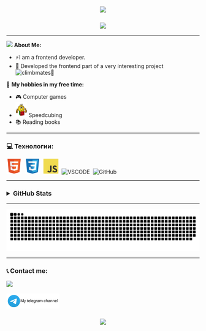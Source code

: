 <h1 align="center">
    <img src="https://readme-typing-svg.herokuapp.com/?font=Righteous&size=35&center=true&vCenter=true&width=500&height=70&duration=4000&lines=Hi!+👋🏼;+I'm+Alina+Nikolaeva!;" />
</h1>

<div align="center">
  <img height="250" src="https://media1.tenor.com/m/u5uXD3icJ1kAAAAC/simpsons-homer-simpson.gif"  />
</div>

---

<img src="https://media.giphy.com/media/WUlplcMpOCEmTGBtBW/giphy.gif" width="30px"> **About Me:**
- ⚡I am a frontend developer.
- 📌 Developed the frontend part of a very interesting project <img src="https://climbmates.ru/static/ico/favicon.ico" alt="climbmates" width="30"/>🍪

🎯 **My hobbies in my free time:**
- 🎮 Computer games
- <img src="cube.gif" width="30px"> Speedcubing
- 📚 Reading books

---

### 💻 Технологии:

<div>
    <img src="https://github.com/devicons/devicon/blob/master/icons/html5/html5-original.svg" title="html5" alt="html5" width="40" height="40"/>&nbsp
    <img src="https://github.com/devicons/devicon/blob/master/icons/css3/css3-original.svg" title="css" alt="css" width="40" height="40"/>&nbsp
  <img src="https://github.com/devicons/devicon/blob/master/icons/javascript/javascript-original.svg" title="javascript" alt="javascript" width="40" height="40"/>&nbsp
    <img src="https://cdn.jsdelivr.net/gh/devicons/devicon/icons/vscode/vscode-original.svg" title="VSCODE" alt="VSCODE" width="40" height="40"/>&nbsp
    <img src="https://techstack-generator.vercel.app/github-icon.svg" title="GitHub" alt="GitHub" width="50" height="50"/>
</div>

---

<h3>
<details>
  <summary>GitHub Stats</summary>
  <table align="center">
   <tr>
      <td><img alt="github stats" width="550px" align="left" src="https://github-profile-summary-cards.vercel.app/api/cards/stats?username=Exremum&theme=merko" /></td>
      <td><img alt="github stats" width="350px" src="https://github-readme-stats.vercel.app/api/top-langs/?username=Exremum&layout=compact&theme=merko" /></td>
   </tr>
  </table>
  <p align="center"><img alt="github streak" width="420" src="https://github-readme-stats.vercel.app/api?username=Exremum&show_icons=true&theme=merko"></p>
</details>
</h3>

---

<div align="center">
  <img src="https://raw.githubusercontent.com/Platane/snk/output/github-contribution-grid-snake.svg"  />
</div>

---

<h3>📞 Contact me:</h3>
<a href="https://t.me/anikola01"><img src="https://img.shields.io/badge/-Telegram-5194f0?style=flat-square&logo=Telegram&color=grey" /></a>
<p>
<a href="https://t.me/bestcoder1">
    <img src="telegram.png" alt="Telegram" height="40"/>
  </a>
</p>

###

<div align="center">
  <img src="https://visitcount.itsvg.in/api?id=Exremum&label=Profile%20Views&color=1&icon=0&pretty=true"  />
</div>

###
